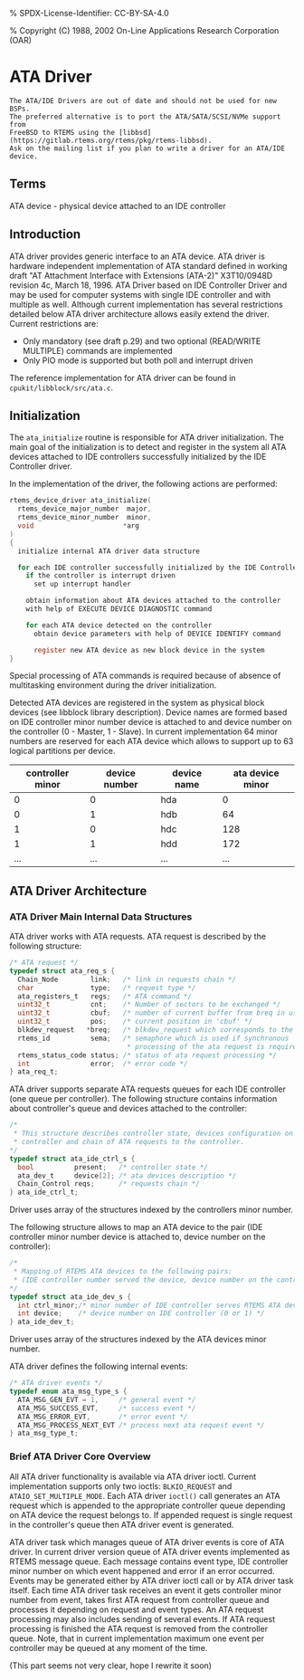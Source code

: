 % SPDX-License-Identifier: CC-BY-SA-4.0

% Copyright (C) 1988, 2002 On-Line Applications Research Corporation (OAR)

# ATA Driver

```{warning}
The ATA/IDE Drivers are out of date and should not be used for new BSPs.
The preferred alternative is to port the ATA/SATA/SCSI/NVMe support from
FreeBSD to RTEMS using the [libbsd](https://gitlab.rtems.org/rtems/pkg/rtems-libbsd).
Ask on the mailing list if you plan to write a driver for an ATA/IDE device.
```

## Terms

ATA device - physical device attached to an IDE controller

## Introduction

ATA driver provides generic interface to an ATA device. ATA driver is hardware
independent implementation of ATA standard defined in working draft "AT
Attachment Interface with Extensions (ATA-2)" X3T10/0948D revision 4c, March
18, 1996. ATA Driver based on IDE Controller Driver and may be used for
computer systems with single IDE controller and with multiple as well. Although
current implementation has several restrictions detailed below ATA driver
architecture allows easily extend the driver. Current restrictions are:

- Only mandatory (see draft p.29) and two optional (READ/WRITE MULTIPLE)
  commands are implemented
- Only PIO mode is supported but both poll and interrupt driven

The reference implementation for ATA driver can be found in
`cpukit/libblock/src/ata.c`.

## Initialization

The `ata_initialize` routine is responsible for ATA driver
initialization. The main goal of the initialization is to detect and register
in the system all ATA devices attached to IDE controllers successfully
initialized by the IDE Controller driver.

In the implementation of the driver, the following actions are performed:

```c
rtems_device_driver ata_initialize(
  rtems_device_major_number  major,
  rtems_device_minor_number  minor,
  void                      *arg
)
{
  initialize internal ATA driver data structure

  for each IDE controller successfully initialized by the IDE Controller driver
    if the controller is interrupt driven
      set up interrupt handler

    obtain information about ATA devices attached to the controller
    with help of EXECUTE DEVICE DIAGNOSTIC command

    for each ATA device detected on the controller
      obtain device parameters with help of DEVICE IDENTIFY command

      register new ATA device as new block device in the system
}
```

Special processing of ATA commands is required because of absence of
multitasking environment during the driver initialization.

Detected ATA devices are registered in the system as physical block devices
(see libblock library description). Device names are formed based on IDE
controller minor number device is attached to and device number on the
controller (0 - Master, 1 - Slave). In current implementation 64 minor numbers
are reserved for each ATA device which allows to support up to 63 logical
partitions per device.

| controller minor | device number | device name | ata device minor |
| ---------------- | ------------- | ----------- | ---------------- |
| 0                | 0             | hda         | 0                |
| 0                | 1             | hdb         | 64               |
| 1                | 0             | hdc         | 128              |
| 1                | 1             | hdd         | 172              |
| ...              | ...           | ...         | ...              |

## ATA Driver Architecture

### ATA Driver Main Internal Data Structures

ATA driver works with ATA requests. ATA request is described by the following
structure:

```c
/* ATA request */
typedef struct ata_req_s {
  Chain_Node        link;   /* link in requests chain */
  char              type;   /* request type */
  ata_registers_t   regs;   /* ATA command */
  uint32_t          cnt;    /* Number of sectors to be exchanged */
  uint32_t          cbuf;   /* number of current buffer from breq in use */
  uint32_t          pos;    /* current position in 'cbuf' */
  blkdev_request   *breq;   /* blkdev_request which corresponds to the ata request */
  rtems_id          sema;   /* semaphore which is used if synchronous
                             * processing of the ata request is required */
  rtems_status_code status; /* status of ata request processing */
  int               error;  /* error code */
} ata_req_t;
```

ATA driver supports separate ATA requests queues for each IDE controller (one
queue per controller). The following structure contains information about
controller's queue and devices attached to the controller:

```c
/*
 * This structure describes controller state, devices configuration on the
 * controller and chain of ATA requests to the controller.
*/
typedef struct ata_ide_ctrl_s {
  bool          present;   /* controller state */
  ata_dev_t     device[2]; /* ata devices description */
  Chain_Control reqs;      /* requests chain */
} ata_ide_ctrl_t;
```

Driver uses array of the structures indexed by the controllers minor number.

The following structure allows to map an ATA device to the pair (IDE controller
minor number device is attached to, device number on the controller):

```c
/*
 * Mapping of RTEMS ATA devices to the following pairs:
 * (IDE controller number served the device, device number on the controller)
*/
typedef struct ata_ide_dev_s {
  int ctrl_minor;/* minor number of IDE controller serves RTEMS ATA device */
  int device;    /* device number on IDE controller (0 or 1) */
} ata_ide_dev_t;
```

Driver uses array of the structures indexed by the ATA devices minor number.

ATA driver defines the following internal events:

```c
/* ATA driver events */
typedef enum ata_msg_type_s {
  ATA_MSG_GEN_EVT = 1,     /* general event */
  ATA_MSG_SUCCESS_EVT,     /* success event */
  ATA_MSG_ERROR_EVT,       /* error event */
  ATA_MSG_PROCESS_NEXT_EVT /* process next ata request event */
} ata_msg_type_t;
```

### Brief ATA Driver Core Overview

All ATA driver functionality is available via ATA driver ioctl. Current
implementation supports only two ioctls: `BLKIO_REQUEST` and
`ATAIO_SET_MULTIPLE_MODE`. Each ATA driver `ioctl()` call generates an ATA
request which is appended to the appropriate controller queue depending on ATA
device the request belongs to. If appended request is single request in the
controller's queue then ATA driver event is generated.

ATA driver task which manages queue of ATA driver events is core of ATA
driver. In current driver version queue of ATA driver events implemented as
RTEMS message queue. Each message contains event type, IDE controller minor
number on which event happened and error if an error occurred. Events may be
generated either by ATA driver ioctl call or by ATA driver task itself. Each
time ATA driver task receives an event it gets controller minor number from
event, takes first ATA request from controller queue and processes it depending
on request and event types. An ATA request processing may also includes sending
of several events. If ATA request processing is finished the ATA request is
removed from the controller queue. Note, that in current implementation maximum
one event per controller may be queued at any moment of the time.

(This part seems not very clear, hope I rewrite it soon)
